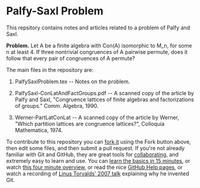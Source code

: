 Palfy-Saxl Problem
==================
This repsitory contains notes and articles related to a problem of Palfy and Saxl.  

**Problem.**
Let A be a finite algebra with Con(A) isomorphic to M_n, for some n at least 4. 
If three nontrivial congruences of A pairwise permute, does it follow
that every pair of congruences of A permute?

The main files in the repository are:

1.  PalfySaxlProblem.tex -- Notes on the problem.

2.  PalfySaxl-ConLatAndFactGroups.pdf -- A scanned copy of the article by Palfy and Saxl, "Congruence lattices of finite algebras and factorizations of groups." Comm. Algebra, 1990.

3.  Werner-PartLatConLat -- A scanned copy of the article by Werner, "Which partition lattices are congruence lattices?", Colloquia Mathematica, 1974.

To contribute to this repository you can [fork it](https://help.github.com/articles/fork-a-repo) using the Fork button above, then edit some files, and then submit a pull request.  If you're not already familiar with Git and GitHub, they are great tools for [collaborating](https://help.github.com/categories/63/articles), and extremely easy to learn and use.  You can [learn the basics in 15 minutes](http://try.github.io/levels/1/challenges/1), or watch [this four minute overview](http://youtu.be/FyfwLX4HAxM), or read the nice [GitHub Help pages](https://help.github.com/), or watch a recording of [Linus Torvalds' 2007 talk](http://youtu.be/4XpnKHJAok8) explaining why he invented Git.